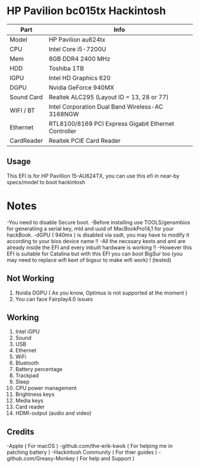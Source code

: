 # HP Pavilion bc015tx Hackintosh

| Part       | Info                                                         |
| ---------- | ------------------------------------------------------------ |
| Model      | HP Pavilion au624tx                                          |
| CPU        | Intel Core i5-7200U                                          |
| Mem        | 8GB DDR4 2400 MHz                                            |
| HDD        | Toshiba  1TB                                     |
| IGPU       | Intel HD Graphics 620                                        |
| DGPU       | Nvidia GeForce 940MX                                         |
| Sound Card | Realtek ALC295 (Layout ID = 13, 28 or 77)                    |
| WIFI / BT  | Intel Corporation Dual Band Wireless-AC 3168NGW              |
| Ethernet   | RTL8100/8169 PCI Express Gigabit Ethernet Controller         |
| CardReader | Realtek PCIE Card Reader                                     |    



## Usage
This EFI is for HP Pavillion 15-AU624TX, you can use this efi in near-by specs/model to boot hackintosh

# Notes
-You need to disable Secure boot.
-Before installing use TOOLS/gensmbios for generatiing a serial key, mld and uuid of MacBookPro14,1 for your hackBook.
-dGPU ( 940mx ) is disabled via ssdt, you may have to modify it according to your bios device name !!
-All the necssary kexts and aml are already inside the EFI and every inbuilt hardware is working !!
-However this EFI is suitable for Catalina but with this EFI you can boot BigSur too (you may need to replace wifi kext of bigsur to make wifi work) ! (tested)

## Not Working

1. Nvidia DGPU ( As you know, Optimus is not supported at the moment )
2. You can face Fairplay4.0 issues

## Working

1. Intel iGPU
2. Sound
3. USB
4. Ethernet
5. WiFi
6. Bluetooth
7. Battery percentage
8. Trackpad
9. Sleep
10. CPU power management
11. Brightness keys
12. Media keys
13. Card reader
14. HDMI-output (audio and video)


## Credits

-Apple ( For macOS )
-github.com/the-erik-kwok ( For helping me in patching battery )
-Hackintosh Community ( For thier guides )
-github.com/Greasy-Monkey ( For help and Support )
